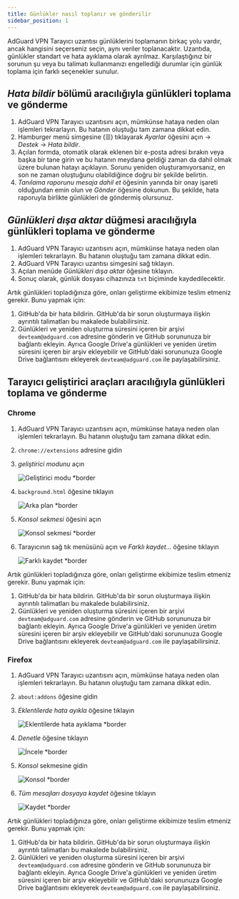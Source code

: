 ```yaml
---
title: Günlükler nasıl toplanır ve gönderilir
sidebar_position: 1
---
```


AdGuard VPN Tarayıcı uzantısı günlüklerini toplamanın birkaç yolu vardır, ancak hangisini seçerseniz seçin, aynı veriler toplanacaktır. Uzantıda, günlükler standart ve hata ayıklama olarak ayrılmaz. Karşılaştığınız bir sorunun şu veya bu talimatı kullanmanızı engellediği durumlar için günlük toplama için farklı seçenekler sunulur.

## *Hata bildir* bölümü aracılığıyla günlükleri toplama ve gönderme

1. AdGuard VPN Tarayıcı uzantısını açın, mümkünse hataya neden olan işlemleri tekrarlayın. Bu hatanın oluştuğu tam zamana dikkat edin.
1. Hamburger menü simgesine (☰) tıklayarak *Ayarlar* öğesini açın → *Destek* → *Hata bildir*.
1. Açılan formda, otomatik olarak eklenen bir e-posta adresi bırakın veya başka bir tane girin ve bu hatanın meydana geldiği zaman da dahil olmak üzere bulunan hatayı açıklayın. Sorunu yeniden oluşturamıyorsanız, en son ne zaman oluştuğunu olabildiğince doğru bir şekilde belirtin.
1. *Tanılama raporunu mesaja dahil et* öğesinin yanında bir onay işareti olduğundan emin olun ve *Gönder* öğesine dokunun. Bu şekilde, hata raporuyla birlikte günlükleri de göndermiş olursunuz.

## *Günlükleri dışa aktar* düğmesi aracılığıyla günlükleri toplama ve gönderme

1. AdGuard VPN Tarayıcı uzantısını açın, mümkünse hataya neden olan işlemleri tekrarlayın. Bu hatanın oluştuğu tam zamana dikkat edin.
1. AdGuard VPN Tarayıcı uzantısı simgesini sağ tıklayın.
1. Açılan menüde *Günlükleri dışa aktar* öğesine tıklayın.
1. Sonuç olarak, günlük dosyası cihazınıza `txt` biçiminde kaydedilecektir.

Artık günlükleri topladığınıza göre, onları geliştirme ekibimize teslim etmeniz gerekir. Bunu yapmak için:

1. GitHub'da bir hata bildirin. GitHub'da bir sorun oluşturmaya ilişkin ayrıntılı talimatları bu makalede bulabilirsiniz.
1. Günlükleri ve yeniden oluşturma süresini içeren bir arşivi `devteam@adguard.com` adresine gönderin ve GitHub sorununuza bir bağlantı ekleyin. Ayrıca Google Drive'a günlükleri ve yeniden üretim süresini içeren bir arşiv ekleyebilir ve GitHub'daki sorununuza Google Drive bağlantısını ekleyerek `devteam@adguard.com` ile paylaşabilirsiniz.

## Tarayıcı geliştirici araçları aracılığıyla günlükleri toplama ve gönderme

### Chrome

1. AdGuard VPN Tarayıcı uzantısını açın, mümkünse hataya neden olan işlemleri tekrarlayın. Bu hatanın oluştuğu tam zamana dikkat edin.
1. `chrome://extensions` adresine gidin
1. *geliştirici modunu* açın

    ![Geliştirici modu *border](https://cdn.adguardvpn.com/content/kb/vpn/browser_extension/dev_mode.png)

1. `background.html` öğesine tıklayın

    ![Arka plan *border](https://cdn.adguardvpn.com/content/kb/vpn/browser_extension/backgroung.png)

1. *Konsol sekmesi* öğesini açın

    ![Konsol sekmesi *border](https://cdn.adguardvpn.com/content/kb/vpn/browser_extension/console.png)

1. Tarayıcının sağ tık menüsünü açın ve *Farklı kaydet…* öğesine tıklayın

    ![Farklı kaydet *border](https://cdn.adguardvpn.com/content/kb/vpn/browser_extension/save.png)

Artık günlükleri topladığınıza göre, onları geliştirme ekibimize teslim etmeniz gerekir. Bunu yapmak için:

1. GitHub'da bir hata bildirin. GitHub'da bir sorun oluşturmaya ilişkin ayrıntılı talimatları bu makalede bulabilirsiniz.
1. Günlükleri ve yeniden oluşturma süresini içeren bir arşivi `devteam@adguard.com` adresine gönderin ve GitHub sorununuza bir bağlantı ekleyin. Ayrıca Google Drive'a günlükleri ve yeniden üretim süresini içeren bir arşiv ekleyebilir ve GitHub'daki sorununuza Google Drive bağlantısını ekleyerek `devteam@adguard.com` ile paylaşabilirsiniz.

### Firefox

1. AdGuard VPN Tarayıcı uzantısını açın, mümkünse hataya neden olan işlemleri tekrarlayın. Bu hatanın oluştuğu tam zamana dikkat edin.
1. `about:addons` öğesine gidin
1. *Eklentilerde hata ayıkla* öğesine tıklayın

    ![Eklentilerde hata ayıklama *border](https://cdn.adguardvpn.com/content/kb/vpn/browser_extension/add-ons.png)

1. *Denetle* öğesine tıklayın

    ![İncele *border](https://cdn.adguardvpn.com/content/kb/vpn/browser_extension/inspect.png)

1. *Konsol* sekmesine gidin

    ![Konsol *border](https://cdn.adguardvpn.com/content/kb/vpn/browser_extension/ff_console.png)

1. *Tüm mesajları dosyaya kaydet* öğesine tıklayın

    ![Kaydet *border](https://cdn.adguardvpn.com/content/kb/vpn/browser_extension/save-to-file.png)

Artık günlükleri topladığınıza göre, onları geliştirme ekibimize teslim etmeniz gerekir. Bunu yapmak için:

1. GitHub'da bir hata bildirin. GitHub'da bir sorun oluşturmaya ilişkin ayrıntılı talimatları bu makalede bulabilirsiniz.
1. Günlükleri ve yeniden oluşturma süresini içeren bir arşivi `devteam@adguard.com` adresine gönderin ve GitHub sorununuza bir bağlantı ekleyin. Ayrıca Google Drive'a günlükleri ve yeniden üretim süresini içeren bir arşiv ekleyebilir ve GitHub'daki sorununuza Google Drive bağlantısını ekleyerek `devteam@adguard.com` ile paylaşabilirsiniz.
